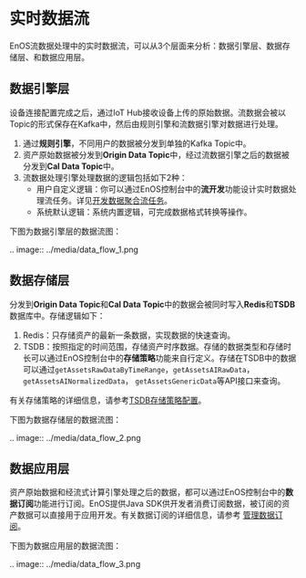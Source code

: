 # 实时数据流

EnOS流数据处理中的实时数据流，可以从3个层面来分析：数据引擎层、数据存储层、和数据应用层。

## 数据引擎层

设备连接配置完成之后，通过IoT Hub接收设备上传的原始数据。流数据会被以Topic的形式保存在Kafka中，然后由规则引擎和流数据引擎对数据进行处理。

1. 通过**规则引擎**，不同用户的数据被分发到单独的Kafka Topic中。
2. 资产原始数据被分发到**Origin Data Topic**中，经过流数据引擎之后的数据被分发到**Cal Data Topic**中。
3. 流数据处理引擎处理数据的逻辑包括如下2种：
   - 用户自定义逻辑：你可以通过EnOS控制台中的**流开发**功能设计实时数据处理流任务。详见[开发数据聚合流任务](../howto/developing_stream)。
   - 系统默认逻辑：系统内置逻辑，可完成数据格式转换等操作。

下图为数据引擎层的数据流图：

.. image:: ../media/data_flow_1.png

## 数据存储层

分发到**Origin Data Topic**和**Cal Data Topic**中的数据会被同时写入**Redis**和**TSDB**数据库中。存储逻辑如下：

1. Redis：只存储资产的最新一条数据，实现数据的快速查询。
2. TSDB：按照指定的时间范围，存储资产时序数据。存储的数据类型和存储时长可以通过EnOS控制台中的**存储策略**功能来自行定义。存储在TSDB中的数据可以通过`getAssetsRawDataByTimeRange`，`getAssetsAIRawData`， `getAssetsAINormalizedData`， `getAssetsGenericData`等API接口来查询。

有关存储策略的详细信息，请参考[TSDB存储策略配置](https://www.envisioniot.com/docs/data-asset/zh_CN/latest/configuring_tsdb_storage.html)。

下图为数据存储层的数据流图：

.. image:: ../media/data_flow_2.png

## 数据应用层

资产原始数据和经流式计算引擎处理之后的数据，都可以通过EnOS控制台中的**数据订阅**功能进行订阅。EnOS提供Java SDK供开发者消费订阅数据，被订阅的资产数据可以直接用于应用开发。有关数据订阅的详细信息，请参考 [管理数据订阅](https://www.envisioniot.com/docs/data-asset/zh_CN/latest/howto/managing_data_subscription.html)。

下图为数据应用层的数据流图：

.. image:: ../media/data_flow_3.png

<!--end-->
